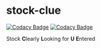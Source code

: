 # stock-clue
[![Codacy Badge](https://app.codacy.com/project/badge/Grade/064bdd2f21874cefb9e408b9ccd476cd)](https://app.codacy.com/gh/kgcrom/stock-clue/dashboard?utm_source=gh&utm_medium=referral&utm_content=&utm_campaign=Badge_grade)
[![Codacy Badge](https://app.codacy.com/project/badge/Coverage/064bdd2f21874cefb9e408b9ccd476cd)](https://app.codacy.com/gh/kgcrom/stock-clue/dashboard?utm_source=gh&utm_medium=referral&utm_content=&utm_campaign=Badge_coverage)

Stock **C**learly **L**ooking for **U** **E**ntered
